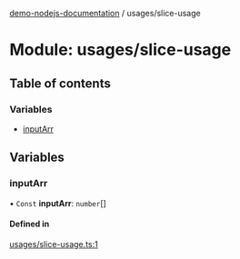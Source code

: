 [demo-nodejs-documentation](../README.md) / usages/slice-usage

# Module: usages/slice-usage

## Table of contents

### Variables

- [inputArr](usages_slice_usage.md#inputarr)

## Variables

### inputArr

• `Const` **inputArr**: `number`[]

#### Defined in

[usages/slice-usage.ts:1](https://github.com/BhaskarMantralaHub/demo-nodejs/blob/fb8f461/src/usages/slice-usage.ts#L1)
